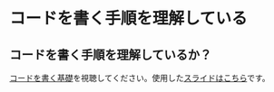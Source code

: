 # コードを書く手順を理解している

## コードを書く手順を理解しているか？

[コードを書く基礎](https://youtu.be/eFM8DRI2ljE?si=dyuIjdPSliuHxTJ3)を視聴してください。使用した[スライドはこちら](https://docs.google.com/presentation/d/1_9pJNEMn687ajInW3dC-xPrBde3l37ylaOV3zU3tVgk/edit?usp=sharing)です。
